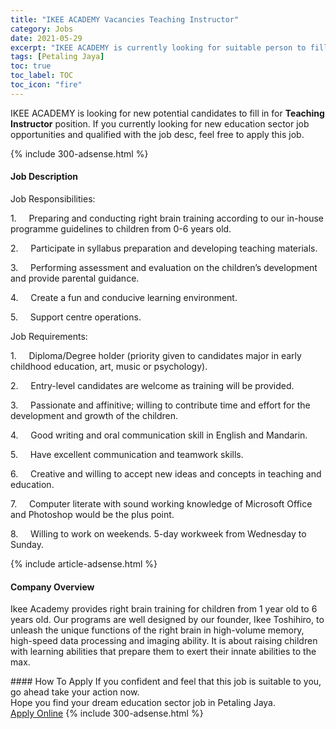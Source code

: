 ```yaml
---
title: "IKEE ACADEMY Vacancies Teaching Instructor" 
category: Jobs 
date: 2021-05-29 
excerpt: "IKEE ACADEMY is currently looking for suitable person to fill in the Teaching Instructor which positioned at Petaling Jaya" 
tags: [Petaling Jaya] 
toc: true 
toc_label: TOC 
toc_icon: "fire" 
--- 
```


<p>IKEE ACADEMY is looking for new potential candidates to fill in for <b>Teaching Instructor</b> position. If you currently looking for new education sector job opportunities and qualified with the job desc, feel free to apply this job.
</p>{% include 300-adsense.html %} 
<div><div><h4>Job Description</h4></div><div><div><span><div><p>Job Responsibilities:</p><p>1.&#160;&#160;&#160;&#160;&#160;Preparing and conducting right brain training according to our in-house programme guidelines to children from 0-6 years old.</p><p>2.&#160;&#160;&#160;&#160;&#160;Participate in syllabus preparation and developing teaching materials.</p><p>3.&#160;&#160;&#160;&#160;&#160;Performing assessment and evaluation on the children&#8217;s development and provide parental guidance.</p><p>4.&#160;&#160;&#160;&#160;&#160;Create a fun and conducive learning environment.</p><p>5.&#160;&#160;&#160;&#160;&#160;Support centre operations.</p><p>Job Requirements:</p><p>1.&#160;&#160;&#160;&#160;&#160;Diploma/Degree holder (priority given to candidates major in early childhood education, art, music or psychology).</p><p>2.&#160;&#160;&#160;&#160;&#160;Entry-level candidates are welcome as training will be provided.</p><p>3.&#160;&#160;&#160;&#160;&#160;Passionate and affinitive; willing to contribute time and effort for the development and growth of the children.</p><p>4.&#160;&#160;&#160;&#160;&#160;Good writing and oral communication skill in English and Mandarin.</p><p>5.&#160;&#160;&#160;&#160;&#160;Have excellent communication and teamwork skills.</p><p>6.&#160;&#160;&#160;&#160;&#160;Creative and willing to accept new ideas and concepts in teaching and education.</p><p>7.&#160;&#160;&#160;&#160;&#160;Computer literate with sound working knowledge of Microsoft Office and Photoshop would be the plus point.</p><p>8.&#160;&#160;&#160;&#160;&#160;Willing to work on weekends. 5-day workweek from Wednesday to Sunday.</p></div></span></div></div></div> 
{% include article-adsense.html %} 
<div><div><h4>Company Overview</h4></div><div><div><span><div><p>Ikee Academy provides right brain training for children from 1 year old to 6 years old. Our programs are well designed by our founder, Ikee Toshihiro, to unleash the unique functions of the right brain in high-volume memory, high-speed data processing and imaging ability. It is about raising children with learning abilities that prepare them to exert their innate abilities to the max.</p></div></span></div></div></div> 
#### How To Apply 
If you confident and feel that this job is suitable to you, go ahead take your action now. <br/> 
Hope you find your dream education sector job in Petaling Jaya. <br/> 
<a href="https://www.jobstreet.com.my/en/job/teaching-instructor-4578572?jobId=jobstreet-my-job-4578572" class="btn btn--info" target="_blank" rel="nofollow noopenner">Apply Online</a> 
{% include 300-adsense.html %} 